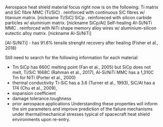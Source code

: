 Aerospace heat shield material focus right now is on the following:
Ti matrix and SiC fibre MMC (Ti/SiC) 
. reinforced with continuous SiC fibres w/ titanium matrix. [nickname Ti/SiC]
SiCp 
. reinforeced with silicon carbide particles w/ aluminium matrix. [nickname SiCp/Al]
Self-healing Al-Si/NiTi MMC 
. reinforced with NiTi shape memory alloy wires w/ aluminium-silicon eutectic alloy matrix. [nickname Al-Si/NiTi] 

[Al-Si/NiTi] - has 91.6% tensile strenght recovery after healing (Fisher et al., 2018)

Still need to search for the following information for each material:
- Tm SiCp has 660C melting point (Fan et al., 2005) but SiCp does not melt, Ti/SiC 1668C (Rahman et al., 2017), Al-Si/NiTi MMC has a 1,310C Tm for NiTi (Porter et al., 2000)
- thermal conductivity Ti-SiC has a 3.6 (Turner et al., 1993), SiC/Al has a 174 (Chu et al., 2009),
- expansion coefficient
- damage tolerance.toughness
- prior aerospace applications
Understanding these properties will inform the sim parameters and improve prediction of the failure mechanisms under thermal/mechanical stresses typical of spacecraft heat shield environments upon re-entry.
